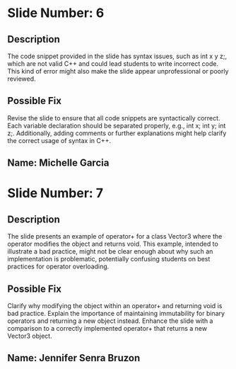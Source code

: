 # Slide Number: 6

## Description
The code snippet provided in the slide has syntax issues, such as int x y z;, which are not valid C++ and could lead students to write incorrect code. This kind of error might also make the slide appear unprofessional or poorly reviewed.

## Possible Fix
Revise the slide to ensure that all code snippets are syntactically correct. Each variable declaration should be separated properly, e.g., int x; int y; int z;. Additionally, adding comments or further explanations might help clarify the correct usage of syntax in C++.

## Name: Michelle Garcia

# Slide Number: 7

## Description
The slide presents an example of operator+ for a class Vector3 where the operator modifies the object and returns void. This example, intended to illustrate a bad practice, might not be clear enough about why such an implementation is problematic, potentially confusing students on best practices for operator overloading.

## Possible Fix
Clarify why modifying the object within an operator+ and returning void is bad practice. Explain the importance of maintaining immutability for binary operators and returning a new object instead. Enhance the slide with a comparison to a correctly implemented operator+ that returns a new Vector3 object.

## Name: Jennifer Senra Bruzon


